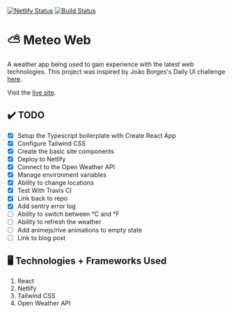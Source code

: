 [![Netlify Status](https://api.netlify.com/api/v1/badges/129e2369-c652-4ee2-bc66-eca1e39ce598/deploy-status)](https://app.netlify.com/sites/meteo-forecast/deploys)
[![Build Status](https://travis-ci.com/ShaneRich5/meteo-web.svg?branch=main)](https://travis-ci.com/ShaneRich5/meteo-web)

# ⛅ Meteo Web

A weather app being used to gain experience with the latest web technologies. This project was inspired by João Borges's Daily UI challenge [here](https://dribbble.com/shots/10814136-Daily-UI-Challenge-037-Weather).

Visit the [live site](https://meteo-forecast.netlify.app/).

## ✔️ TODO

- [x] Setup the Typescript boilerplate with Create React App
- [x] Configure Tailwind CSS
- [x] Create the basic site components
- [x] Deploy to Netlify
- [x] Connect to the Open Weather API
- [x] Manage environment variables
- [x] Ability to change locations
- [x] Test With Travis CI
- [x] Link back to repo
- [x] Add sentry error log
- [ ] Ability to switch between &deg;C and &deg;F
- [ ] Ability to refresh the weather
- [ ] Add animejs/rive animations to empty state
- [ ] Link to blog post

## 🖥️ Technologies + Frameworks Used
1. React
2. Netlify
3. Tailwind CSS
4. Open Weather API